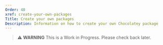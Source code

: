 ```yaml
---
Order: 40
xref: create-your-own-packages
Title: Create your own packages
Description: Information on how to create your own Chocolatey package
---
```


> :warning: **WARNING** This is a Work in Progress. Please check back later.